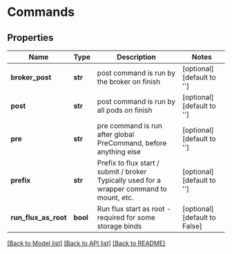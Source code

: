 # Commands


## Properties
Name | Type | Description | Notes
------------ | ------------- | ------------- | -------------
**broker_post** | **str** | post command is run by the broker on finish | [optional] [default to '']
**post** | **str** | post command is run by all pods on finish | [optional] [default to '']
**pre** | **str** | pre command is run after global PreCommand, before anything else | [optional] [default to '']
**prefix** | **str** | Prefix to flux start / submit / broker Typically used for a wrapper command to mount, etc. | [optional] [default to '']
**run_flux_as_root** | **bool** | Run flux start as root - required for some storage binds | [optional] [default to False]

[[Back to Model list]](../README.md#documentation-for-models) [[Back to API list]](../README.md#documentation-for-api-endpoints) [[Back to README]](../README.md)


